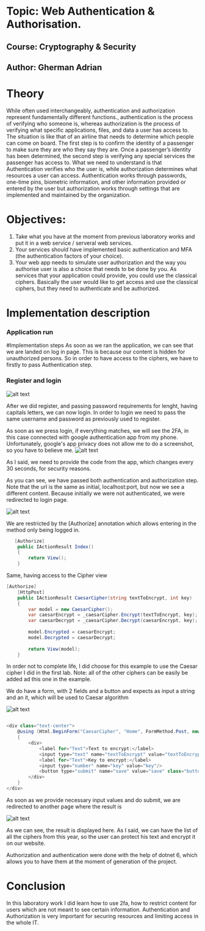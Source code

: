 ﻿# Topic: Web Authentication & Authorisation.

## Course: Cryptography & Security

## Author: Gherman Adrian

# Theory

While often used interchangeably, authentication and authorization represent fundamentally different functions.,
authentication is the process of verifying who someone is, whereas authorization is the process of verifying what
specific applications, files, and data a user has access to. The situation is like that of an airline that needs to
determine which people can come on board. The first step is to confirm the identity of a passenger to make sure they are
who they say they are. Once a passenger’s identity has been determined, the second step is verifying any special
services the passenger has access to. What we need to understand is that Authentication verifies who the user is, while
authorization determines what resources a user can access. Authentication works through passwords, one-time pins,
biometric information, and other information provided or entered by the user but authorization works through settings
that are implemented and maintained by the organization.

# Objectives:

1. Take what you have at the moment from previous laboratory works and put it in a web service / serveral web services.
2. Your services should have implemented basic authentication and MFA (the authentication factors of your choice).
3. Your web app needs to simulate user authorization and the way you authorise user is also a choice that needs to be
   done by you.
   As services that your application could provide, you could use the classical ciphers. Basically the user would like
   to get access and use the classical ciphers, but they need to authenticate and be authorized.

# Implementation description

### Application run

#Implementation steps
As soon as we ran the application, we can see that we are landed on log in page. This is because our content is hidden
for unauthorized persons. So in order to have access to the ciphers, we have to firstly to pass Authentication step.

### Register and login

![alt text](https://github.com/[adrian28102001]/[Cryptography-and-Security]/blob/[main]/register.png?raw=true)


After we did register, and passing password requirements for lenght, having capitals letters, we can now login.
In order to login we need to pass the same username and password as previously used to register.

As soon as we press login, if everything matches, we will see the 2FA, in this case connected with google authentication
app from my phone. Unfortunately, google's app privacy does not allow me to do a screenshot, so you have to believe me.
![alt text](https://github.com/[adrian28102001]/[Cryptography-and-Security]/blob/[main]/2FA.png?raw=true)

As I said, we need to provide the code from the app, which changes every 30 seconds, for security reasons.

As you can see, we have passed both authentication and authorization step. Note that the url is the same as
initial, localhost:port, but now we see a different content. Because initially we were not authenticated, we were
redirected
to login page.

![alt text](https://github.com/[adrian28102001]/[Cryptography-and-Security]/blob/[main]/home.png?raw=true)

We are restricted by the [Authorize] annotation which allows entering in the method only being logged in.

````csharp
   [Authorize]
    public IActionResult Index()
    {
        return View();
    }
````

Same, having access to the Cipher view

````csharp
[Authorize]
    [HttpPost]
    public IActionResult CaesarCipher(string textToEncrypt, int key)
    {
        var model = new CaesarCipher();
        var caesarEncrypt = _caesarCipher.Encrypt(textToEncrypt, key);
        var caesarDecrypt = _caesarCipher.Decrypt(caesarEncrypt, key);
        
        model.Encrypted = caesarEncrypt;
        model.Decrypted = caesarDecrypt;
        
        return View(model);
    }
````

In order not to complete life, I did choose for this example to use the Caesar cipher I did in the first lab.
Note: all of the other ciphers can be easily be added ad this one in the example.

We do have a form, with 2 fields and a button and expects as input a string and an it, which will be used
to Caesar algorithm

![alt text](https://github.com/[adrian28102001]/[Cryptography-and-Security]/blob/[main]/CaesarDemo.png?raw=true)


````csharp

<div class="text-center">
    @using (Html.BeginForm("CaesarCipher", "Home", FormMethod.Post, new {enctype = "multipart/form-data"}))
    {
        <div>
            <label for="Text">Text to encrypt:</label>
            <input type="text" name="textToEncrypt" value="textToEncrypt"/>
            <label for="Text">Key to encrypt:</label>
            <input type="number" name="key" value="key"/>
            <button type="submit" name="save" value="save" class="button">Caesar encryption</button>
        </div>
    }
</div>
````

As soon as we provide necessary input values and do submit, we are redirected to another page where the result is

![alt text](https://github.com/[adrian28102001]/[Cryptography-and-Security]/blob/[main]/CaesarResult.png?raw=true)

As we can see, the result is displayed here. As I said, we can have the list of all the ciphers from this year,
so the user can protect his text and encrypt it on our website.

Authorization and authentication were done with the help of dotnet 6, which allows you to have them at the moment of
generation of the project.

# Conclusion

In this laboratory work I did learn how to use 2fa, how to restrict content for users which are not meant to see certain
information.
Authentication and Authorization is very important for securing resources and limiting access in the whole IT.
